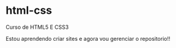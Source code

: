 # html-css
 Curso de HTML5 E CSS3

Estou aprendendo criar sites e agora vou gerenciar o repositorio!!